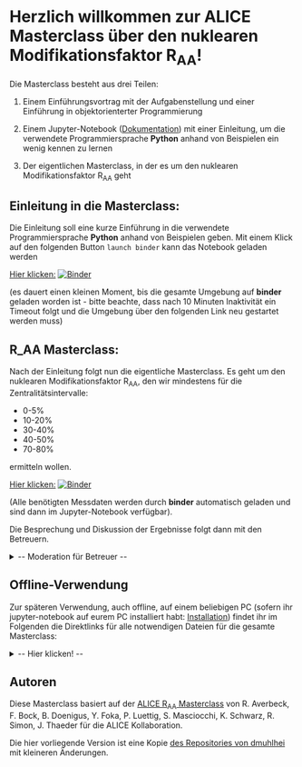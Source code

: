 # Herzlich willkommen zur ALICE Masterclass über den nuklearen Modifikationsfaktor R<sub>AA</sub>!

Die Masterclass besteht aus drei Teilen:

1) Einem Einführungsvortrag mit der Aufgabenstellung und einer Einführung in objektorienterter Programmierung

2) Einem Jupyter-Notebook ([Dokumentation](https://jupyter-notebook.readthedocs.io/en/stable/notebook.html#notebook-user-interface)) mit einer Einleitung, um die verwendete Programmiersprache __Python__ anhand von Beispielen ein wenig kennen zu lernen

3) Der eigentlichen Masterclass, in der es um den nuklearen Modifikationsfaktor R<sub>AA</sub> geht

## Einleitung in die Masterclass: 

Die Einleitung soll eine kurze Einführung in die verwendete Programmiersprache __Python__ anhand von Beispielen geben. Mit einem Klick auf den folgenden Button ```launch binder``` kann das Notebook geladen werden

[Hier klicken:](https://mybinder.org/v2/gh/NTW-Muenster/alice-mc-raa/HEAD?filepath=ALICE_RAA_Einleitung.ipynb)
[![Binder](https://mybinder.org/badge_logo.svg)](https://mybinder.org/v2/gh/NTW-Muenster/alice-mc-raa/HEAD?filepath=ALICE_RAA_Einleitung.ipynb)


 (es dauert einen kleinen Moment, bis die gesamte Umgebung auf __binder__ geladen worden ist - bitte beachte, dass nach 10 Minuten Inaktivität ein Timeout folgt und die Umgebung über den folgenden Link neu gestartet werden muss)

## R_AA Masterclass: 

Nach der Einleitung folgt nun die eigentliche Masterclass. Es geht um den nuklearen Modifikationsfaktor R<sub>AA</sub>, den wir mindestens für die Zentralitätsintervalle:

*  0-5%
* 10-20%
* 30-40% 
* 40-50%
* 70-80% 

ermitteln wollen. 

[Hier klicken:](https://mybinder.org/v2/gh/NTW-Muenster/alice-mc-raa/HEAD?filepath=ALICE_RAA.ipynb)
[![Binder](https://mybinder.org/badge_logo.svg)](https://mybinder.org/v2/gh/NTW-Muenster/alice-mc-raa/HEAD?filepath=ALICE_RAA.ipynb)

(Alle benötigten Messdaten werden durch __binder__ automatisch geladen und sind dann im Jupyter-Notebook verfügbar).

Die Besprechung und Diskussion der Ergebnisse folgt dann mit den Betreuern.
<details>
 <summary> -- Moderation für Betreuer -- </summary>
<br>

Das Zusammenführen der Ergebnisse erfolgt in einem weiteren Notebook, dass von einem Betreuer geöffnet wird.

[Hier klicken:](https://mybinder.org/v2/gh/NTW-Muenster/alice-mc-raa/HEAD?filepath=ALICE_RAA_Moderation.ipynb)
[![Binder](https://mybinder.org/badge_logo.svg)](https://mybinder.org/v2/gh/NTW-Muenster/alice-mc-raa/HEAD?filepath=ALICE_RAA_Moderation.ipynb)

</details>

## Offline-Verwendung

Zur späteren Verwendung, auch offline, auf einem beliebigen PC (sofern ihr jupyter-notebook auf eurem PC installiert habt: [Installation](https://jupyter.org/install)) findet ihr im Folgenden die Direktlinks für alle notwendigen Dateien für die gesamte Masterclass:

<details>
 <summary> -- Hier klicken! -- </summary>
<br>

*  __ALICE_RAA_Einleitung__
	- https://github.com/NTW-Muenster/alice-mc-raa/blob/master/ALICE_RAA_Einleitung.ipynb
*  __ALICE_RAA__
	- https://github.com/NTW-Muenster/alice-mc-raa/blob/master/ALICE_RAA.ipynb
*  __track_info.pkl__ (~144 MB)
	- https://uni-muenster.sciebo.de/s/OAGyZIUJiSUQmJK/download
*  __event_information.csv__ (~  1 MB)
	- https://uni-muenster.sciebo.de/s/Hlz7wk47CGpu5US/download
* __pp_reference.dat__ (~  1 kB)
	- https://uni-muenster.sciebo.de/s/t9Jay6GrvxQOlLl/download

</details>

## Autoren

Diese Masterclass basiert auf der [ALICE R<sub>AA</sub> Masterclass](http://www-alice.gsi.de/masterclass/) von R. Averbeck, F. Bock, B. Doenigus, Y. Foka, P. Luettig, S. Masciocchi, K. Schwarz, R. Simon, J. Thaeder für die ALICE Kollaboration. 

Die hier vorliegende Version ist eine Kopie [des Repositories von dmuhlhei](https://github.com/dmuhlhei/ALICE_MC_RAA) mit kleineren Änderungen.